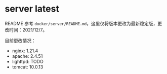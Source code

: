 # server latest

README 参考 `docker/server/README.md`，这里仅将版本更改为最新稳定版，更改时间：2021/12/7。

目前更改情况：

* nginx: 1.21.4
* apache: 2.4.51
* lighttpd: TODO
* tomcat: 10.0.13